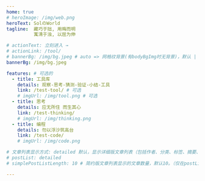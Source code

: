 ```yaml
---
home: true
# heroImage: /img/web.png
heroText: SolのWorld
tagline:  藏巧于拙, 用晦而明
          寓清于浊, 以屈为伸

# actionText: 立刻进入 →
# actionLink: /tool/
# bannerBg: /img/bg.jpeg # auto => 网格纹背景(有bodyBgImg时无背景)，默认 | none => 无 | '大图地址' | background: 自定义背景样式       提示：如发现文本颜色不适应你的背景时可以到palette.styl修改$bannerTextColor变量
bannerBg: /img/bg.jpeg

features: # 可选的
  - title: 工具库
    details: 观察-思考-猜测-验证-小结-工具
    link: /test-tool/ # 可选
    # imgUrl: /img/tool.png # 可选
  - title: 思考
    details: 应无所住 而生其心
    link: /test-thinking/
    # imgUrl: /img/thinking.png
  - title: 编程
    details: 勿以浮沙筑高台
    link: /test-code/
    # imgUrl: /img/code.png

# 文章列表显示方式: detailed 默认，显示详细版文章列表（包括作者、分类、标签、摘要、分页等）| simple => 显示简约版文章列表（仅标题和日期）| none 不显示文章列表
# postList: detailed
# simplePostListLength: 10 # 简约版文章列表显示的文章数量，默认10。（仅在postList设置为simple时生效）

---
```


<ClientOnly>
  <WebInfo/>
</ClientOnly>